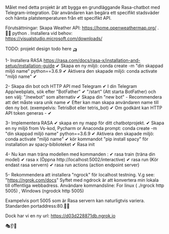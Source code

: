 Målet med detta projekt är att bygga en grundläggande Rasa-chatbot med Telegram-integration.
Där användaren kan begära ett specifikt stadsväder och hämta platstemperaturen från ett specifikt API.

Förutsättningar:
Skapa Weather API: https://home.openweathermap.org/
       .🤷‍♂️  python
       .  Installera vid behov: https://visualstudio.microsoft.com/downloads/

TODO: projekt design todo here 🛺

1- Installera  RASA  https://rasa.com/docs/rasa-x/installation-and-setup/installation-guide
      ✔  Skapa en ny miljö:
            conda create -m "din skappad miljö name" python==3.6.9
      ✔ Aktivera den skapade miljö:
            conda activate "miljö name"
      ✔ 
      
2- Skapa din bot och HTTP API med Telegram
            ✔   I din Telegram App/webplats, sök efter "BotFather"
            ✔   "/start"     (Att starta BotFather)  och sen välj: "/newbot"  som alternativ
            ✔   Skapa din "new bot"   - Recommendera att det måste vara unik name
            ✔   Efter kan man skapa användaren name till den ny bot. (exempelvis: TetrisBot eller tetris_bot)
            ✔   Om godkänt kan HTTP API token generas - 
            ✔

3-  Implementera RASA
        ✔ skapa en ny mapp för ditt chatbotprojekt.
        ✔  Skapa en ny miljö from Vs-kod, Pycharm or Anaconda prompt:
            conda create -m "din skappad miljö name" python==3.6.9
        ✔ Aktivera den skapade miljö:
            conda activate "miljö name"
        ✔ kör kommandot   "pip install spacy" för installation av spacy-biblioteket
        ✔  Rasa init 

4- Nu kan man träna modellen med kommanden : 
             ✔ rasa train    (träna din model)
             ✔  rasa x  (Öppna http://localhost:5002/interactive)
             ✔ rasa run  (Kör endast rasa servern)
             ✔ rasa run actions   (action endpoint server)




5- Rekommendera att installera "ngrock" för localhost testning.  V.g see: "https://ngrok.com/docs"
   Syftet med ngdrock är att konvertera min lokala till offentliga webbadress.
   Användare kommandsline: For linux ( ./rgrock http 5005) , Windows (ngrodck http 5005) 

Exampelvis port 5005 som är  Rasa servern kan naturligtvis variera. Standarden portaddress:80.🤷‍♀️

Dock har vi en ny url:  https://d03d228871db.ngrok.io 



🎭👂🧠